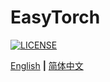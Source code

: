 # EasyTorch

[![LICENSE](https://img.shields.io/github/license/cnstark/easytorch.svg)](https://github.com/cnstark/easytorch/blob/master/LICENSE)

[English](README.md) **|** [简体中文](README_CN.md)
